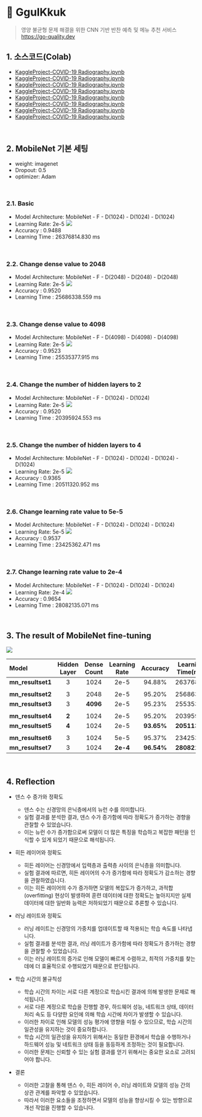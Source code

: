 # :pushpin: GgulKkuk
>영양 불균형 문제 해결을 위한 CNN 기반 반찬 예측 및 메뉴 추천 서비스
>https://go-quality.dev  

## 1. 소스코드(Colab)
- [KaggleProject-COVID-19 Radiography.ipynb](https://colab.research.google.com/drive/1L6PIqXr90Z5dmQ6rOFfv8pmAqIsb8Zs5#scrollTo=YYHdRwx4S1Is)
- [KaggleProject-COVID-19 Radiography.ipynb](https://colab.research.google.com/drive/1L6PIqXr90Z5dmQ6rOFfv8pmAqIsb8Zs5#scrollTo=YYHdRwx4S1Is)
- [KaggleProject-COVID-19 Radiography.ipynb](https://colab.research.google.com/drive/1L6PIqXr90Z5dmQ6rOFfv8pmAqIsb8Zs5#scrollTo=YYHdRwx4S1Is)
- [KaggleProject-COVID-19 Radiography.ipynb](https://colab.research.google.com/drive/1L6PIqXr90Z5dmQ6rOFfv8pmAqIsb8Zs5#scrollTo=YYHdRwx4S1Is)
- [KaggleProject-COVID-19 Radiography.ipynb](https://colab.research.google.com/drive/1L6PIqXr90Z5dmQ6rOFfv8pmAqIsb8Zs5#scrollTo=YYHdRwx4S1Is)
- [KaggleProject-COVID-19 Radiography.ipynb](https://colab.research.google.com/drive/1L6PIqXr90Z5dmQ6rOFfv8pmAqIsb8Zs5#scrollTo=YYHdRwx4S1Is)
- [KaggleProject-COVID-19 Radiography.ipynb](https://colab.research.google.com/drive/1L6PIqXr90Z5dmQ6rOFfv8pmAqIsb8Zs5#scrollTo=YYHdRwx4S1Is)
- [KaggleProject-COVID-19 Radiography.ipynb](https://colab.research.google.com/drive/1L6PIqXr90Z5dmQ6rOFfv8pmAqIsb8Zs5#scrollTo=YYHdRwx4S1Is)

</br>

## 2. MobileNet 기본 세팅
- weight: imagenet
- Dropout: 0.5
- optimizer: Adam

</br>

### 2.1. Basic
- Model Architecture: MobileNet - F - D(1024) - D(1024) - D(1024)
- Learning Rate: 2e-5
![](./Graph/1.png)
- Accuracy : 0.9488
- Learning Time : 26376814.830 ms
</br>

### 2.2. Change dense value to 2048
- Model Architecture: MobileNet - F - D(2048) - D(2048) - D(2048)
- Learning Rate: 2e-5
![](./Graph/2.png)
- Accuracy : 0.9520
- Learning Time : 25686338.559 ms

</br>

### 2.3. Change dense value to 4098
- Model Architecture: MobileNet - F - D(4098) - D(4098) - D(4098)
- Learning Rate: 2e-5
![](./Graph/3.png)
- Accuracy : 0.9523
- Learning Time : 25535377.915 ms

</br>

### 2.4. Change the number of hidden layers to 2
- Model Architecture: MobileNet - F - D(1024) - D(1024)
- Learning Rate: 2e-5
![](./Graph/4.png)
- Accuracy : 0.9520
- Learning Time : 20395924.553 ms

</br>

### 2.5. Change the number of hidden layers to 4
- Model Architecture: MobileNet - F - D(1024) - D(1024) - D(1024) - D(1024)
- Learning Rate: 2e-5
![](./Graph/5.png)
- Accuracy : 0.9365
- Learning Time : 20511320.952 ms

</br>

### 2.6. Change learning rate value to 5e-5
- Model Architecture: MobileNet - F - D(1024) - D(1024) - D(1024)
- Learning Rate: 5e-5
![](./Graph/6.png)
- Accuracy : 0.9537
- Learning Time : 23425362.471 ms

</br>

### 2.7. Change learning rate value to 2e-4
- Model Architecture: MobileNet - F - D(1024) - D(1024) - D(1024)
- Learning Rate: 2e-4
![](./Graph/7.png)
- Accuracy : 0.9654
- Learning Time : 28082135.071 ms

</br>

## 3. The result of MobileNet fine-tuning

![](./Graph/result.png)

| Model | Hidden Layer | Dense Count | Learning Rate | Accuracy | Learning Time(ms) | 
| :-- | :-: | :-: | :-: | :-: | :-: |
| **mn_resultset1** | 3 | 1024 | 2e-5 | 94.88% | 26376814 |
|  |  |  |  |  |  |
| **mn_resultset2** | 3 | 2048 | 2e-5 | 95.20% | 25686338 |
| **mn_resultset3** | 3 | **4096** | 2e-5 | 95.23% | 25535377 |
|  |  |  |  |  |  |
| **mn_resultset4** | **2** | 1024 | 2e-5 | 95.20% | 20395924 |
| **mn_resultset5** | **4** | 1024 | 2e-5 | **93.65%** | **20511320** |
|  |  |  |  |  |  |
| **mn_resultset6** | 3 | 1024 | 5e-5 | 95.37% | 23425362 |
| **mn_resultset7** | 3 | 1024 | **2e-4** | **96.54%** | **28082135** |


</br>

## 4. Reflection

- 덴스 수 증가와 정확도
	- 덴스 수는 신경망의 은닉층에서의 뉴런 수를 의미합니다.
	- 실험 결과를 분석한 결과, 덴스 수가 증가함에 따라 정확도가 증가하는 경향을 관찰할 수 있었습니다.
	- 이는 뉴런 수가 증가함으로써 모델이 더 많은 특징을 학습하고 복잡한 패턴을 인식할 수 있게 되었기 때문으로 해석됩니다.

- 히든 레이어와 정확도
	- 히든 레이어는 신경망에서 입력층과 출력층 사이의 은닉층을 의미합니다. 
	- 실험 결과에 따르면, 히든 레이어의 수가 증가함에 따라 정확도가 감소하는 경향을 관찰하였습니다. 
	- 이는 히든 레이어의 수가 증가하면 모델의 복잡도가 증가하고, 과적합(overfitting) 현상이 발생하여 훈련 데이터에 대한 정확도는 높아지지만 실제 데이터에 대한 일반화 능력은 저하되었기 때문으로 추론할 수 있습니다.

- 러닝 레이트와 정확도
	- 러닝 레이트는 신경망의 가중치를 업데이트할 때 적용되는 학습 속도를 나타냅니다. 
	- 실험 결과를 분석한 결과, 러닝 레이트가 증가함에 따라 정확도가 증가하는 경향을 관찰할 수 있었습니다. 
	- 이는 러닝 레이트의 증가로 인해 모델이 빠르게 수렴하고, 최적의 가중치를 찾는 데에 더 효율적으로 수행되었기 때문으로 판단됩니다.

- 학습 시간의 불규칙성
	- 학습 시간의 차이는 서로 다른 계정으로 학습시킨 결과에 의해 발생한 문제로 해석됩니다. 
	- 서로 다른 계정으로 학습을 진행할 경우, 하드웨어 성능, 네트워크 상태, 데이터 처리 속도 등 다양한 요인에 의해 학습 시간에 차이가 발생할 수 있습니다.
	- 이러한 차이로 인해 모델의 성능 평가에 영향을 미칠 수 있으므로, 학습 시간의 일관성을 유지하는 것이 중요하합니다. 
	- 학습 시간의 일관성을 유지하기 위해서는 동일한 환경에서 학습을 수행하거나 하드웨어 성능 및 네트워크 상태 등을 동등하게 조정하는 것이 필요합니다. 
	- 이러한 문제는 신뢰할 수 있는 실험 결과를 얻기 위해서는 중요한 요소로 고려되어야 합니다.

- 결론
	- 이러한 고찰을 통해 덴스 수, 히든 레이어 수, 러닝 레이트와 모델의 성능 간의 상관 관계를 파악할 수 있었습니다. 
	- 따라서 이러한 요소들을 조정하면서 모델의 성능을 향상시킬 수 있는 방향으로 개선 작업을 진행할 수 있습니다.